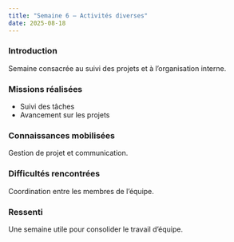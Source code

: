 ```yaml
---
title: "Semaine 6 – Activités diverses"
date: 2025-08-18
---
```


### Introduction
Semaine consacrée au suivi des projets et à l’organisation interne.

### Missions réalisées
- Suivi des tâches
- Avancement sur les projets

### Connaissances mobilisées
Gestion de projet et communication.

### Difficultés rencontrées
Coordination entre les membres de l’équipe.

### Ressenti
Une semaine utile pour consolider le travail d’équipe.